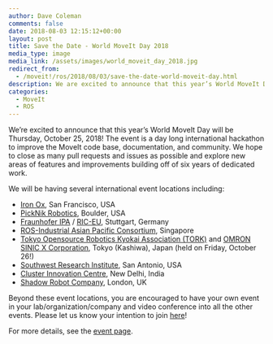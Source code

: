 ```yaml
---
author: Dave Coleman
comments: false
date: 2018-08-03 12:15:12+00:00
layout: post
title: Save the Date - World MoveIt Day 2018
media_type: image
media_link: /assets/images/world_moveit_day_2018.jpg
redirect_from:
  - /moveit!/ros/2018/08/03/save-the-date-world-moveit-day.html
description: We are excited to announce that this year’s World MoveIt Day will be Thursday, October 25, 2018! The event is a day long international hackathon to improve the MoveIt code base, documentation, and community.
categories:
  - MoveIt
  - ROS
---
```


We’re excited to announce that this year’s World MoveIt Day will be Thursday, October 25, 2018! The event is a day long international hackathon to improve the MoveIt code base, documentation, and community. We hope to close as many pull requests and issues as possible and explore new areas of features and improvements building off of six years of dedicated work.

We will be having several international event locations including:

- <a href="http://ironox.com/" target="_blank">Iron Ox</a>, San Francisco, USA
- [PickNik Robotics](https://picknik.ai/), Boulder, USA
- <a href="https://www.ipa.fraunhofer.de/en.html" target="_blank">Fraunhofer IPA</a> / <a href="https://rosindustrial.org/ric-eu/" target="_blank">RIC-EU</a>, Stuttgart, Germany
- <a href="http://rosindustrial.org/ric-apac/" target="_blank">ROS-Industrial Asian Pacific Consortium</a>, Singapore
- <a href="http://opensource-robotics.tokyo.jp/" target="_blank">Tokyo Opensource Robotics Kyokai Association (TORK)</a> and <a href="http://tinyurl.com/omronsinicx" target="_blank">OMRON SINIC X Corporation</a>, Tokyo (Kashiwa), Japan (held on Friday, October 26!)
- <a href="https://www.swri.org/" target="_blank">Southwest Research Institute</a>, San Antonio, USA
- <a href="https://www.meetup.com/rosindia/events/254064159/" target="_blank">Cluster Innovation Centre</a>, New Delhi, India
- <a href="https://www.shadowrobot.com/world-moveit-day-2018-register-now/" target="_blank">Shadow Robot Company</a>, London, UK

Beyond these event locations, you are encouraged to have your own event in your lab/organization/company and video conference into all the other events.
Please let us know your intention to join <a href="https://docs.google.com/forms/d/e/1FAIpQLSdk_xMOVdqusdvT6vr5s6AnXV-GdtchCjrX-BXpyw642ahcBg/viewform" target="_blank">here</a>!

For more details, see the <a href="http://moveit.ros.org/events/world-moveit-day-2018/" target="_blank">event page</a>.
